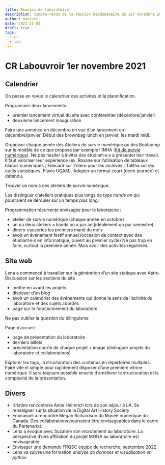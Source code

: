 ```yaml
---
title: Réunion de laboratoire 
description: Compte-rendu de la réunion hebdomadaire du 1er novembre 2021.
author: ouvroir
date: 2021-11-01
draft: true
tags: 
  - cr
  - lab
---
```

# CR Labouvroir 1er novembre 2021

## Calendrier

On passe en revue le calendrier des activités et la plannification.

Programmer deux lancements : 
- premier lancement virtuel du site avec conférentier (décembre/janvier)
- deuxième lancement inauguration

Faire une annonce en décembre en vue d’un lancement en décembre/janvier.
Début des brownbag lunch en janvier, les mardi midi.

Organiser chaque année des Ateliers de survie numérique ou des Bootcamp sur le modèle de ce que propose par exemple l’INHA ([Kit de survie numérique](https://www.inha.fr/fr/agenda/parcourir-par-annee/en-2018/octobre-2018/ateliers-numeriques-kit-de-survie-en-milieu-numerique.html)). Ne pas hésiter à inviter des étudiant·e·s à présenter leur travail. Il faut valoriser leur expérience (ex. Roxane sur l’utilisation de tableaux blancs numériques ; Édouard sur Zotero pour les archives ; Talitha sur les outils statistiques, Flavio UQAM). Adopter un format court (demi-journée) et détendu.

Trouver un nom à ces ateliers de survie numérique.

Les distinguer d’ateliers pratiques plus longs de type _hands on_ qui pourraient se dérouler sur un temps plus long.

Programmation récurrente envisagée pour le laboratoire :
- atelier de survie numérique (chaque année en octobre)
- un ou deux ateliers « hands on » par an (idéalement un par semestre)
- dîners-causeries les premiers mardi du mois
- avoir un événement festif annuel (occasion de contact avec des étudiant·e·s en informatique, ouvert au premier cycle)
Ne pas trop en faire, surtout la première année. Mais avoir des activités régulières.

## Site web

Lena a commencé à travailler sur la génération d’un site statique avec Astro.
Discussion sur les sections du site

- mettre en avant les projets
- disposer d’un blog
- avoir un calendrier des événements qui donne le sens de l’activité du laboratoire et des sujets abordés
- page sur le fonctionnement du laboratoire

Ne pas oublier la question du bilinguisme

Page d’accueil:
- page de présentation du laboratoire
- derniers billets
- présentation courte de chaque projet + image (distinguer projets du laboratoire et collaborations)

Explorer les tags, la structuration des contenus en répertoires multiples.
Faire vite et simple pour rapidement disposer d’une première vitrine numérique. Il sera toujours possible ensuite d’améliorer la structuration et la complexité de la présentation.


## Divers

- Kristine rencontrera Anne Helmrich lors de son séjour à LA. Se renseigner sur la situation de la Digital Art History Society
- Emmanuel a rencontré Megan Richardson du Musée numérique du Canada. Des collaborations pourraient être envisageables dans le cadre du Partenariat.
- Lena a évoqué avec Suzanne son recrutement au laboratoire. La perspective d’une affiliation du projet MONA au laboratoire est envisageable.
- Envisager une demande FRQSC équipe de recherche, septembre 2022.
- Lena va suivre une formation _analyse de données et visualisation en python_
  

